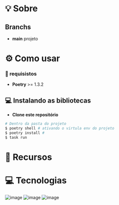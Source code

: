 # 💡 Sobre

          
## Branchs
* **main** projeto


# ⚙️ Como usar

### 📃 requisistos

- **Poetry** >= 1.3.2


## 💻 Instalando as bibliotecas

- **Clone este repositório**

```bash
# Dentro da pasta do projeto
$ poetry shell # ativando o virtula env do projeto
$ poetry install #
$ task run

```

# 🧰 Recursos


# 💻 Tecnologias

![image](https://img.shields.io/badge/Python-3.12.*-9146F?style=for-the-badge&logo=python&logoColor=white&labelColor=46f)
![image](https://img.shields.io/badge/Poetry-1.3.*-9146F?style=for-the-badge&logo=poetry&logoColor=white&labelColor=60A5FA)
![image](https://img.shields.io/badge/ruff-9146F?style=for-the-badge&logo=ruff&logoColor=white&labelColor=FF6F00)